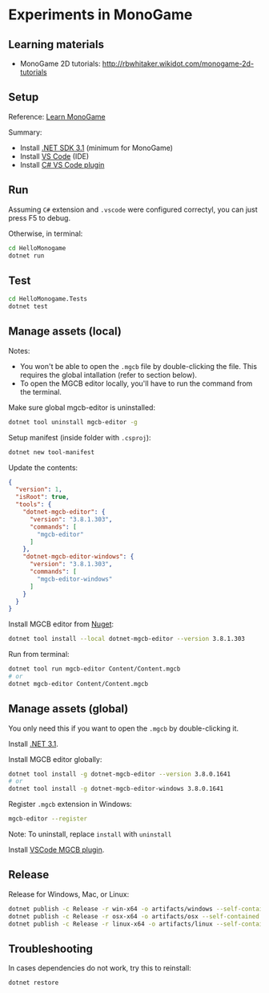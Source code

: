 # Experiments in MonoGame

## Learning materials

- MonoGame 2D tutorials: <http://rbwhitaker.wikidot.com/monogame-2d-tutorials>

## Setup

Reference: [Learn MonoGame](https://learn-monogame.github.io/how-to/get-started/)

Summary:

- Install [.NET SDK 3.1](https://dotnet.microsoft.com/en-us/download/dotnet/thank-you/runtime-3.1.32-windows-x64-installer?cid=getdotnetcore) (minimum for MonoGame)
- Install [VS Code](https://code.visualstudio.com) (IDE)
- Install [C# VS Code plugin](https://marketplace.visualstudio.com/items?itemName=ms-dotnettools.csharp)

## Run

Assuming `C#` extension and `.vscode` were configured correctyl, you can just press F5 to debug.

Otherwise, in terminal:

```bash
cd HelloMonogame
dotnet run
```

## Test

```bash
cd HelloMonogame.Tests
dotnet test
```

## Manage assets (local)

Notes:

- You won't be able to open the `.mgcb` file by double-clicking the file. This requires the global intallation (refer to section below).
- To open the MGCB editor locally, you'll have to run the command from the terminal.

Make sure global mgcb-editor is uninstalled:

```bash
dotnet tool uninstall mgcb-editor -g
```

Setup manifest (inside folder with `.csproj`):

```bash
dotnet new tool-manifest
```

Update the contents:

```json
{
  "version": 1,
  "isRoot": true,
  "tools": {
    "dotnet-mgcb-editor": {
      "version": "3.8.1.303",
      "commands": [
        "mgcb-editor"
      ]
    },
    "dotnet-mgcb-editor-windows": {
      "version": "3.8.1.303",
      "commands": [
        "mgcb-editor-windows"
      ]
    }
  }
}
```

Install MGCB editor from [Nuget](https://www.nuget.org/packages/dotnet-mgcb-editor):

```bash
dotnet tool install --local dotnet-mgcb-editor --version 3.8.1.303
```

Run from terminal:

```bash
dotnet tool run mgcb-editor Content/Content.mgcb
# or
dotnet mgcb-editor Content/Content.mgcb
```

## Manage assets (global)

You only need this if you want to open the `.mgcb` by double-clicking it.

Install [.NET 3.1](https://dotnet.microsoft.com/en-us/download/dotnet/3.1).

Install MGCB editor globally:

```bash
dotnet tool install -g dotnet-mgcb-editor --version 3.8.0.1641
# or
dotnet tool install -g dotnet-mgcb-editor-windows 3.8.0.1641
```

Register `.mgcb` extension in Windows:

```bash
mgcb-editor --register
```

Note: To uninstall, replace `install` with `uninstall`

Install [VSCode MGCB plugin](https://marketplace.visualstudio.com/items?itemName=mgcb-vscode.mgcb-vscode).

## Release

Release for Windows, Mac, or Linux:

```bash
dotnet publish -c Release -r win-x64 -o artifacts/windows --self-contained
dotnet publish -c Release -r osx-x64 -o artifacts/osx --self-contained
dotnet publish -c Release -r linux-x64 -o artifacts/linux --self-contained
```

## Troubleshooting

In cases dependencies do not work, try this to reinstall:

```bash
dotnet restore
```
